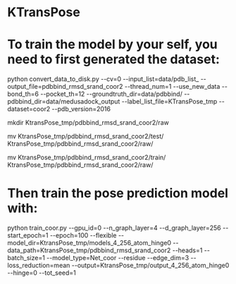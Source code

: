 # KTransPose

# To train the model by your self, you need to first generated the dataset:
python convert_data_to_disk.py --cv=0 --input_list=data/pdb_list_ --output_file=pdbbind_rmsd_srand_coor2 --thread_num=1 --use_new_data --bond_th=6 --pocket_th=12 --groundtruth_dir=data/pdbbind/ --pdbbind_dir=data/medusadock_output --label_list_file=KTransPose_tmp --dataset=coor2 --pdb_version=2016

mkdir KtransPose_tmp/pdbbind_rmsd_srand_coor2/raw

mv KtransPose_tmp/pdbbind_rmsd_srand_coor2/test/ KtransPose_tmp/pdbbind_rmsd_srand_coor2/raw/

mv KtransPose_tmp/pdbbind_rmsd_srand_coor2/train/ KtransPose_tmp/pdbbind_rmsd_srand_coor2/raw/

# Then train the pose prediction model with:
python train_coor.py --gpu_id=0 --n_graph_layer=4 --d_graph_layer=256 --start_epoch=1 --epoch=100 --flexible --model_dir=KtransPose_tmp/models_4_256_atom_hinge0 --data_path=KtransPose_tmp/pdbbind_rmsd_srand_coor2 --heads=1 --batch_size=1 --model_type=Net_coor --residue --edge_dim=3 --loss_reduction=mean --output=KtransPose_tmp/output_4_256_atom_hinge0 --hinge=0 --tot_seed=1


